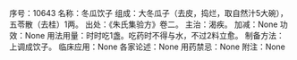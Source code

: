 序号：10643
名称：冬瓜饮子
组成：大冬瓜子（去皮，捣烂，取自然汁5大碗），五苓散（去桂）1两。
出处：《朱氏集验方》卷二。
主治：渴疾。
加减：None
功效：None
用法用量：时时吃1盏。吃药时不得与水，不过2料立愈。
制备方法：上调成饮子。
临床应用：None
各家论述：None
用药禁忌：None
附注：None
